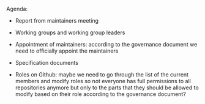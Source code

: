 Agenda:

- Report from maintainers meeting

- Working groups and working group leaders

- Appointment of maintainers: according to the governance document we need to officially appoint the maintainers

- Specification documents

- Roles on Github: maybe we need to go through the list of the current members and modify roles so not everyone has full permissions to all repositories anymore but only to the parts that they should be allowed to modify based on their role according to the governance document?
